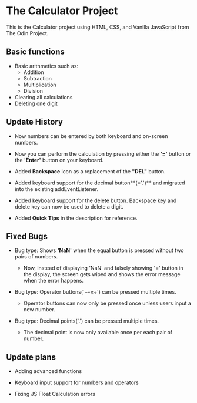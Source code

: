# The Calculator Project

This is the Calculator project using HTML, CSS, and Vanilla JavaScript from The Odin Project.

## Basic functions

- Basic arithmetics such as:
    - Addition
    - Subtraction
    - Multiplication
    - Division
- Clearing all calculations
- Deleting one digit

## Update History

- Now numbers can be entered by both keyboard and on-screen numbers.

- Now you can perform the calculation by pressing either the **'='** button or the **'Enter'** button on your keyboard.

- Added **Backspace** icon as a replacement of the **"DEL"** button.

- Added keyboard support for the decimal button**(='.')** and migrated into the existing addEventListener.

- Added keyboard support for the delete button. Backspace key  and delete key can now be used to delete a digit.

- Added **Quick Tips** in the description for reference.


## Fixed Bugs

- Bug type: Shows **'NaN'** when the equal button is pressed without two pairs of numbers.
    - Now, instead of displaying 'NaN' and falsely showing '=' button in the display, the screen gets wiped and shows the error message when the error happens.

- Bug type: Operator buttons('+-×÷') can be pressed multiple times.
    - Operator buttons can now only be pressed once unless users input a new number.

- Bug type: Decimal points('.') can be pressed multiple times.
    - The decimal point is now only available once per each pair of number.

## Update plans

- Adding advanced functions

- Keyboard input support for numbers and operators

- Fixing JS Float Calculation errors